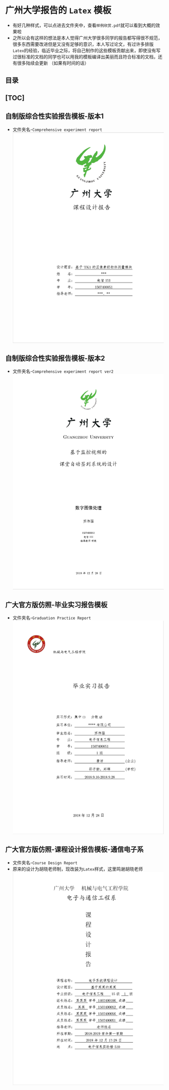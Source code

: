 # 广州大学报告的 `Latex` 模板
- 有好几种样式，可以点进去文件夹中，查看`样例欣赏.pdf`就可以看到大概的效果啦
- 之所以会有这样的想法是本人觉得广州大学很多同学的报告都写得很不规范，很多东西需要改进但是又没有足够的意识，本人写过论文，有过许多排版`Latex`的经验，临近毕业之际，将自己制作的这些模板贡献出来，即使没有写过很标准的文档的同学也可以用我的模板编译出美丽而且符合标准的文档，还有很多陆续会更新 （如果有时间的话）
## 目录
[TOC]
---------
## 自制版综合性实验报告模板-版本1
- 文件夹名-`Comprehensive experiment report`
![image](https://github.com/swq123459/swq123456-readmePicture/blob/master/report/zzv1.png?raw=true)
## 自制版综合性实验报告模板-版本2
- 文件夹名-`Comprehensive experiment report ver2`
![image](https://github.com/swq123459/swq123456-readmePicture/blob/master/report/zzv2.png?raw=true)
## 广大官方版仿照-毕业实习报告模板
- 文件夹名-`Graduation Practice Report`
![image](https://github.com/swq123459/swq123456-readmePicture/blob/master/report/by1.png?raw=true)
## 广大官方版仿照-课程设计报告模板-通信电子系
- 文件夹名-`Course Design Report`
- 原来的设计为胡晓老师制，现改装为`Latex`样式，这里鸣谢胡晓老师
![image](https://github.com/swq123459/swq123456-readmePicture/blob/master/report/kcsj1.png?raw=true)
